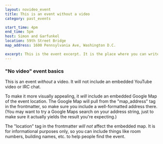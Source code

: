 ```yaml
---
layout: novideo_event
title: This is an event without a video
category: past_events

start_time: 4pm
end_time: 5pm
host: Simon and Garfunkel
location: 59th Street Bridge
map_address: 1600 Pennsylvania Ave, Washington D.C.

excerpt: This is the event excerpt. It is the place where you can write up a few details about the event to display on the main events page.
---
```


### "No video" event basics
This is an event *without* a video.  It will not include an embedded YouTube video or IRC chat.  

To make it more visually appealing, it *will* include an embedded Google Map of the event location.  The Google Map will pull from the "map_address" tag in the frontmatter,
so make sure you include a well-formatted address there.  (You may want to try a Google Maps search on your address string, just to make
  sure it actually yields the result you're expecting.)

The "location" tag in the frontmatter *will not* affect the embedded map.  It is for informational purposes only, so you can include things like
room numbers, building names, etc. to help people find the event.
